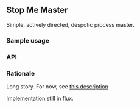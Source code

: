 ## Stop Me Master

Simple, actively directed, despotic process master.

### Sample usage

### API

### Rationale

Long story. For now, see [this description](https://github.com/ThisSentenceIsFalse/stop-me-master/issues/4)

Implementation still in flux.
